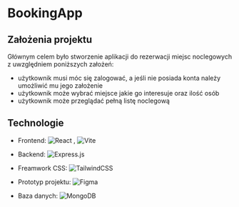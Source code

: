 # BookingApp

## Założenia projektu

 Głównym celem było stworzenie aplikacji do rezerwacji miejsc noclegowych z uwzględniem poniższych założeń: 

- użytkownik musi móc się zalogować, a jeśli nie posiada konta należy umożliwić mu jego założenie
- użytkownik może wybrać miejsce jakie go interesuje oraz ilość osób 
- użytkownik może przeglądać pełną listę noclegową

## Technologie

- Frontend: 	![React](https://img.shields.io/badge/react-%2320232a.svg?style=for-the-badge&logo=react&logoColor=%2361DAFB)   ,   ![Vite](https://img.shields.io/badge/vite-%23646CFF.svg?style=for-the-badge&logo=vite&logoColor=white)

- Backend: ![Express.js](https://img.shields.io/badge/express.js-%23404d59.svg?style=for-the-badge&logo=express&logoColor=%2361DAFB)

- Freamwork CSS: ![TailwindCSS](https://img.shields.io/badge/tailwindcss-%2338B2AC.svg?style=for-the-badge&logo=tailwind-css&logoColor=white)

- Prototyp projektu: ![Figma](https://img.shields.io/badge/figma-%23F24E1E.svg?style=for-the-badge&logo=figma&logoColor=white)

- Baza danych: ![MongoDB](https://img.shields.io/badge/MongoDB-%234ea94b.svg?style=for-the-badge&logo=mongodb&logoColor=white)


